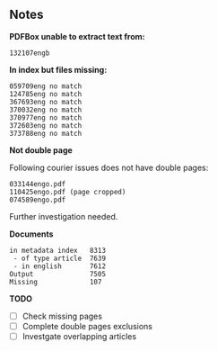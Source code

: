 
## Notes
**PDFBox unable to extract text from:**

    132107engb

**In index but files missing:**

    059709eng no match
    124785eng no match
    367693eng no match
    370032eng no match
    370977eng no match
    372603eng no match
    373788eng no match

**Not double page**

Following courier issues does not have double pages:

    033144engo.pdf
    110425engo.pdf (page cropped)
    074589engo.pdf

Further investigation needed.

**Documents**

	in metadata index   8313
	 - of type article  7639
	 - in english       7612
    Output              7505
    Missing             107

**TODO**

- [ ] Check missing pages
- [ ] Complete double pages exclusions
- [ ] Investgate overlapping articles
